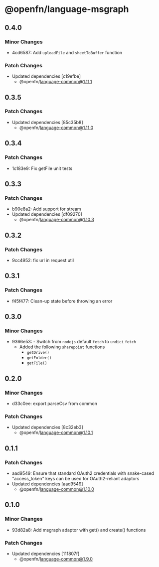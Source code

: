 # @openfn/language-msgraph

## 0.4.0

### Minor Changes

- 4cd6587: Add `uploadFile` and `sheetToBuffer` function

### Patch Changes

- Updated dependencies [c19efbe]
  - @openfn/language-common@1.11.1

## 0.3.5

### Patch Changes

- Updated dependencies [85c35b8]
  - @openfn/language-common@1.11.0

## 0.3.4

### Patch Changes

- 1c183e9: Fix getFile unit tests

## 0.3.3

### Patch Changes

- b90e8a2: Add support for stream
- Updated dependencies [df09270]
  - @openfn/language-common@1.10.3

## 0.3.2

### Patch Changes

- 9cc4952: fix url in request util

## 0.3.1

### Patch Changes

- f45f477: Clean-up state before throwing an error

## 0.3.0

### Minor Changes

- 9366e53: - Switch from `nodejs` default `fetch` to `undici` `fetch`
  - Added the following `sharepoint` functions
    - `getDrive()`
    - `getFolder()`
    - `getFile()`

## 0.2.0

### Minor Changes

- d33c0ee: export parseCsv from common

### Patch Changes

- Updated dependencies [8c32eb3]
  - @openfn/language-common@1.10.1

## 0.1.1

### Patch Changes

- aad9549: Ensure that standard OAuth2 credentials with snake-cased
  "access_token" keys can be used for OAuth2-reliant adaptors
- Updated dependencies [aad9549]
  - @openfn/language-common@1.10.0

## 0.1.0

### Minor Changes

- 93d82a8: Add msgraph adaptor with get() and create() functions

### Patch Changes

- Updated dependencies [111807f]
  - @openfn/language-common@1.9.0
